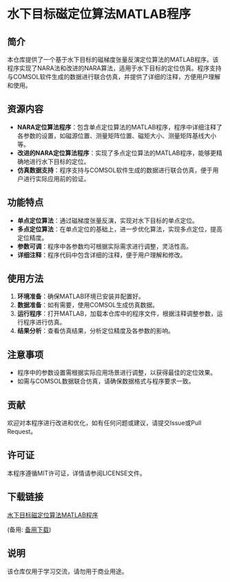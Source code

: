 # 水下目标磁定位算法MATLAB程序

## 简介
本仓库提供了一个基于水下目标的磁梯度张量反演定位算法的MATLAB程序。该程序实现了NARA法和改进的NARA算法，适用于水下目标的定位仿真。程序支持与COMSOL软件生成的数据进行联合仿真，并提供了详细的注释，方便用户理解和使用。

## 资源内容
- **NARA定位算法程序**：包含单点定位算法的MATLAB程序，程序中详细注释了各参数的设置，如磁源位置、测量矩阵位置、磁矩大小、测量矩阵基线大小等。
- **改进的NARA定位算法程序**：实现了多点定位算法的MATLAB程序，能够更精确地进行水下目标的定位。
- **仿真数据支持**：程序支持与COMSOL软件生成的数据进行联合仿真，便于用户进行实际应用前的验证。

## 功能特点
- **单点定位算法**：通过磁梯度张量反演，实现对水下目标的单点定位。
- **多点定位算法**：在单点定位的基础上，进一步优化算法，实现多点定位，提高定位精度。
- **参数可调**：程序中各参数均可根据实际需求进行调整，灵活性高。
- **详细注释**：程序代码中包含详细的注释，便于用户理解和修改。

## 使用方法
1. **环境准备**：确保MATLAB环境已安装并配置好。
2. **数据准备**：如有需要，使用COMSOL生成仿真数据。
3. **运行程序**：打开MATLAB，加载本仓库中的程序文件，根据注释调整参数，运行程序进行仿真。
4. **结果分析**：查看仿真结果，分析定位精度及各参数的影响。

## 注意事项
- 程序中的参数设置需根据实际应用场景进行调整，以获得最佳的定位效果。
- 如需与COMSOL数据联合仿真，请确保数据格式与程序要求一致。

## 贡献
欢迎对本程序进行改进和优化，如有任何问题或建议，请提交Issue或Pull Request。

## 许可证
本程序遵循MIT许可证，详情请参阅LICENSE文件。

## 下载链接
[水下目标磁定位算法MATLAB程序](https://pan.quark.cn/s/ba523e21c840) 

(备用: [备用下载](https://pan.baidu.com/s/183p80uwQG-iICyJtYgK5uw?pwd=1234))

## 说明

该仓库仅用于学习交流，请勿用于商业用途。
